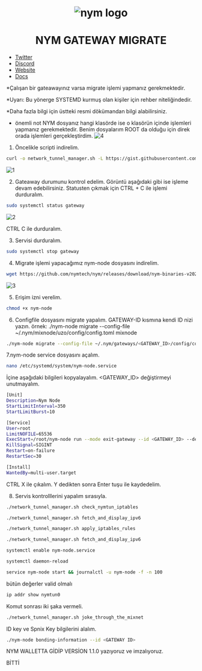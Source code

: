 
# <h1 align="center">![nym logo](https://github.com/uzeyirce/Nimble/assets/85512132/9a8e16a1-54b7-4949-9258-df37dbb5f4f9)</h1>

# <h1 align="center">NYM GATEWAY MIGRATE</h1>

* [Twitter](https://twitter.com/nymproject)
* [Discord](https://discord.gg/nym)
* [Website](https://nymtech.net/)
* [Docs](https://nymtech.net/operators/nodes/nym-node.html)


*Çalışan bir gateawayınız varsa migrate işlemi yapmanız gerekmektedir.

*Uyarı: Bu yönerge SYSTEMD kurmuş olan kişiler için rehber niteliğindedir. 

*Daha fazla bilgi için üstteki resmi dökümandan bilgi alabilirsiniz.

* önemli not NYM dosyanız hangi klasörde ise o klasörün içinde işlemleri yapmanız gerekmektedir. Benim dosyalarım ROOT da olduğu için direk orada işlemleri gerçekleştirdim.
![4](https://github.com/dymensionxyz/networks/assets/85512132/80e2b118-c31e-4ff0-8ed7-aa64cb29041e)


1. Öncelikle scripti indirelim.

```bash
curl -o network_tunnel_manager.sh -L https://gist.githubusercontent.com/tommyv1987/ccf6ca00ffb3d7e13192edda61bb2a77/raw/9d785d6ee3aa2970553633eccbd89a827f49fab5/network_tunnel_manager.sh && chmod +x network_tunnel_manager.sh
```

![1](https://github.com/uzeyirce/Nimble/assets/85512132/03961d32-5d03-4048-aac2-336e59b97de1)


2. Gateaway durumunu kontrol edelim. Görüntü aşağıdaki gibi ise işleme  devam edebilirsiniz. Statusten çıkmak için CTRL + C ile işlemi durduralım.
```bash
sudo systemctl status gateway
```

![2](https://github.com/uzeyirce/Nimble/assets/85512132/15fdd084-4d15-47eb-ae28-2f9324c309ab)

CTRL C ile durduralım.

3. Servisi durduralım.

```bash
sudo systemctl stop gateway
```


4. Migrate işlemi yapacağımız nym-node dosyasını indirelim.
   

```bash
wget https://github.com/nymtech/nym/releases/download/nym-binaries-v2024.3-eclipse/nym-node
```
![3](https://github.com/dymensionxyz/networks/assets/85512132/ddb15137-a941-4a05-ba1f-10b0ec73e8cb)

5. Erişim izni verelim.

```bash
chmod +x nym-node
```

6. Configfile dosyasını migrate yapalım. GATEWAY-ID kısmına kendi ID nizi yazın.
örnek: ./nym-node migrate --config-file ~/.nym/mixnode/uzo/config/config.toml mixnode

```bash
./nym-node migrate --config-file ~/.nym/gateways/<GATEWAY_ID>/config/config.toml gateway
```

7.nym-node service dosyasını açalım.

```bash
nano /etc/systemd/system/nym-node.service
```
İçine aşağıdaki bilgileri kopyalayalım. <GATEWAY_ID> değiştirmeyi unutmayalım.


```bash
[Unit]
Description=Nym Node
StartLimitInterval=350
StartLimitBurst=10

[Service]
User=root
LimitNOFILE=65536
ExecStart=/root/nym-node run --mode exit-gateway --id <GATEWAY_ID> --deny-init
KillSignal=SIGINT
Restart=on-failure
RestartSec=30

[Install]
WantedBy=multi-user.target
```
CTRL X ile çıkalım. 
Y dedikten sonra Enter tuşu ile kaydedelim.


8. Servis kontrolllerini yapalım sırasıyla.

```bash
./network_tunnel_manager.sh check_nymtun_iptables
```


```bash
./network_tunnel_manager.sh fetch_and_display_ipv6
```

```bash
./network_tunnel_manager.sh apply_iptables_rules
```

```bash
./network_tunnel_manager.sh fetch_and_display_ipv6
```

```bash
systemctl enable nym-node.service
```

```bash
systemctl daemon-reload
```


```bash
service nym-node start && journalctl -u nym-node -f -n 100
```



bütün değerler valid olmalı
```bash
ip addr show nymtun0
```


Komut sonrası iki şaka vermeli.
```bash
./network_tunnel_manager.sh joke_through_the_mixnet
```

ID key ve Spnix Key bilgilerini alalım.
```bash
./nym-node bonding-information --id <GATEWAY ID>
```


NYM WALLETTA GİDİP VERSİON 1.1.0 yazıyoruz ve imzalıyoruz. 

BİTTİ



































